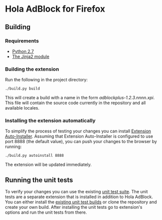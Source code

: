 Hola AdBlock for Firefox
========================

Building
---------

### Requirements

- [Python 2.7](https://www.python.org)
- [The Jinja2 module](http://jinja.pocoo.org/docs)

### Building the extension

Run the following in the project directory:

    ./build.py build

This will create a build with a name in the form _adblockplus-1.2.3.nnnn.xpi_.
This file will contain the source code currently in the repository and all
available locales.

### Installing the extension automatically

To simplify the process of testing your changes you can install
[Extension Auto-Installer](https://addons.mozilla.org/addon/autoinstaller).
Assuming that Extension Auto-Installer is configured to use port 8888
(the default value), you can push your changes to the browser by running:

    ./build.py autoinstall 8888

The extension will be updated immediately.

Running the unit tests
----------------------

To verify your changes you can use the existing
[unit test suite](https://hg.adblockplus.org/adblockplustests). The unit tests
are a separate extension that is installed in addition to Hola AdBlock. You can
either install the
[existing unit test builds](https://adblockplus.org/devbuilds/adblockplustests)
or clone the repository and create your own build. After installing the unit
tests go to extension's options and run the unit tests from there.
